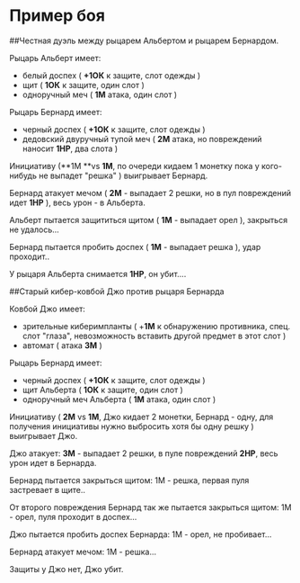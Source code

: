 # Пример боя

##Честная дуэль между рыцарем Альбертом и рыцарем Бернардом.

Рыцарь Альберт имеет:
* белый доспех ( **+1ОК** к защите, слот одежды )
* щит ( **1ОК** к защите, один слот )
* одноручный меч ( **1М** атака, один слот )

Рыцарь Бернард имеет:
* черный доспех ( **+1ОК** к защите, слот одежды )
* дедовский двуручный тупой меч ( **2М** атака, но повреждений наносит **1HP**, два слота )

Инициативу (**1M **vs **1M**, по очереди кидаем 1 монетку пока у кого-нибудь не выпадет "решка" ) выигрывает Бернард.

Бернард атакует мечом ( **2M** - выпадает 2 решки, но в пул повреждений идет **1HP** ), весь урон - в Альберта.

Альберт пытается защититься щитом ( **1M** - выпадает орел ), закрыться не удалось...

Бернард пытается пробить доспех ( **1М** - выпадает решка ), удар проходит..

У рыцаря Альберта снимается **1НP**, он убит....

##Старый кибер-ковбой Джо против рыцаря Бернарда

Ковбой Джо имеет:
* зрительные киберимпланты ( +**1M** к обнаружению противника, спец. слот "глаза", невозможность вставить другой предмет в этот слот )
* автомат ( атака **3М** )

Рыцарь Бернард имеет:
* черный доспех ( **+1ОК** к защите, слот одежды )
* щит Альберта ( **1ОК** к защите, один слот )
* одноручный меч Альберта ( **1М** атака, один слот )

Инициативу ( **2M** vs **1M**, Джо кидает 2 монетки, Бернард - одну, для получения инициативы нужно выбросить хотя бы одну решку ) выигрывает Джо.

Джо атакует: **3M** - выпадает 2 решки, в пуле повреждений **2HP**, весь урон идет в Бернарда.

Бернард пытается закрыться щитом: 1M - решка, первая пуля застревает в щите.. 

От второго повреждения Бернард так же пытается закрыться щитом: 1М - орел, пуля проходит в доспех...

Джо пытается пробить доспех Бернарда: 1M - орел, не пробивает... 

Бернард атакует мечом: 1М - решка... 

Защиты у Джо нет, Джо убит.
